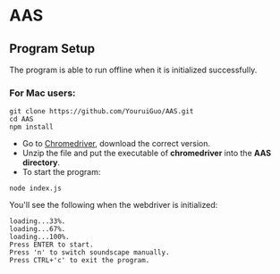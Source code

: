 # AAS

## Program Setup
The program is able to run offline when it is initialized successfully.
### For Mac users:
```shell
git clone https://github.com/YouruiGuo/AAS.git
cd AAS
npm install
```
* Go to [Chromedriver](https://chromedriver.storage.googleapis.com/index.html?path=86.0.4240.22/), download the correct version.
* Unzip the file and put the executable of **chromedriver** into the **AAS directory**.
* To start the program:
```shell
node index.js
```
You'll see the following when the webdriver is initialized:
```
loading...33%.
loading...67%.
loading...100%.
Press ENTER to start.
Press 'n' to switch soundscape manually.
Press CTRL+'c' to exit the program.
```
